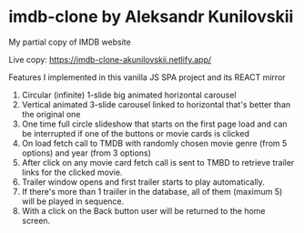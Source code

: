 # imdb-clone by Aleksandr Kunilovskii
My partial copy of IMDB website

Live copy: https://imdb-clone-akunilovskii.netlify.app/

Features I implemented in this vanilla JS SPA project and its REACT mirror
1. Circular (infinite) 1-slide big animated horizontal carousel
2. Vertical animated 3-slide carousel linked to horizontal that's better than the original one
3. One time full circle slideshow that starts on the first page load and can be interrupted if one of the buttons or movie cards is clicked
4. On load fetch call to TMDB with randomly chosen movie genre (from 5 options) and year (from 3 options)
5. After click on any movie card fetch call is sent to TMBD to retrieve trailer links for the clicked movie.
6. Trailer window opens and first trailer starts to play automatically. 
7. If there's more than 1 traiiler in the database, all of them (maximum 5) will be played in sequence.
8. With a click on the Back button user will be returned to the home screen.
